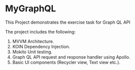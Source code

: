 # MyGraphQL
This Project demonstrates the exercise task for Graph QL API

The project includes the following:

1. MVVM Architecture.
2. KOIN Dependency Injection.
3. Mokito Unit testing.
4. Graph QL API request and response handler using Apollo.
5. Basic UI components (Recycler view, Text view etc.).
